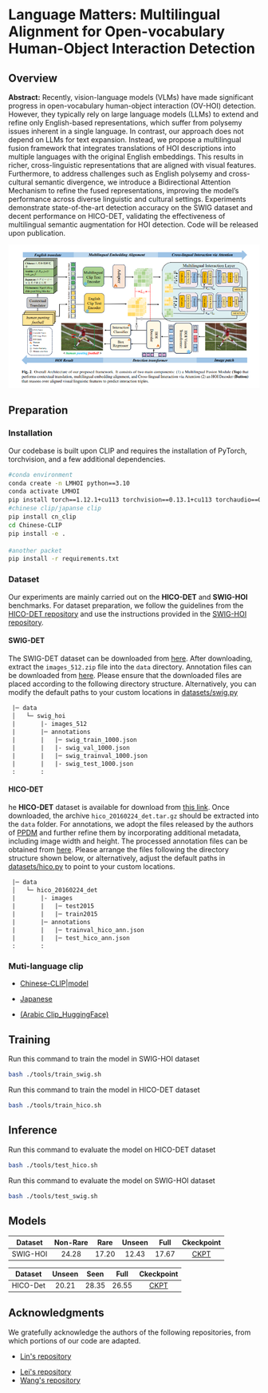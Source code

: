 # Language Matters: Multilingual Alignment for Open-vocabulary Human-Object Interaction Detection

## Overview
**Abstract:** Recently, vision-language models (VLMs) have made significant progress in open-vocabulary human-object interaction (OV-HOI) detection. However, they typically rely on large language models (LLMs) to extend and refine only English-based representations, which suffer from polysemy issues inherent in a single language. In contrast, our approach does not depend on LLMs for text expansion. Instead, we propose a multilingual fusion framework that integrates translations of HOI descriptions into multiple languages with the original English embeddings. This results in richer, cross-linguistic representations that are aligned with visual features. Furthermore, to address challenges such as English polysemy and cross-cultural semantic divergence, we introduce a Bidirectional Attention Mechanism to refine the fused representations, improving the model’s performance across diverse linguistic and cultural settings. Experiments demonstrate state-of-the-art detection accuracy on the SWIG dataset and decent performance on HICO-DET, validating the effectiveness of multilingual semantic augmentation for HOI detection. Code will be released upon publication.

![image-20250916094652028](paper/image-20250916094652028.png)

## Preparation

### Installation

Our codebase is built upon CLIP and requires the installation of PyTorch, torchvision, and a few additional dependencies.


```bash
#conda environment
conda create -n LMHOI python==3.10
conda activate LMHOI
pip install torch==1.12.1+cu113 torchvision==0.13.1+cu113 torchaudio==0.12.1 --extra-index-url https://download.pytorch.org/whl/cu113
#chinese clip/japanse clip
pip install cn_clip
cd Chinese-CLIP
pip install -e .

#another packet
pip install -r requirements.txt
```

### Dataset

Our experiments are mainly carried out on the **HICO-DET** and **SWIG-HOI** benchmarks. For dataset preparation, we follow the guidelines from the [HICO-DET repository](https://github.com/YueLiao/PPDM) and use the instructions provided in the [SWIG-HOI repository](https://github.com/scwangdyd/large_vocabulary_hoi_detection).

#### SWIG-DET

The SWIG-DET dataset can be downloaded from [here](https://swig-data-weights.s3.us-east-2.amazonaws.com/images_512.zip). After downloading, extract the `images_512.zip` file into the `data` directory. Annotation files can be downloaded from [here](https://drive.google.com/open?id=1GxNP99J0KP6Pwfekij_M1Z0moHziX8QN). Please ensure that the downloaded files are placed according to the following directory structure. Alternatively, you can modify the default paths to your custom locations in [datasets/swig.py](./datasets/swig.py)


``` plain
 |─ data
 │   └─ swig_hoi
 |       |- images_512
 |       |─ annotations
 |       |   |─ swig_train_1000.json
 |       |   |- swig_val_1000.json
 |       |   |─ swig_trainval_1000.json
 |       |   |- swig_test_1000.json
 :       :
```



#### HICO-DET

he **HICO-DET** dataset is available for download from [this link](https://drive.google.com/open?id=1QZcJmGVlF9f4h-XLWe9Gkmnmj2z1gSnk). Once downloaded, the archive `hico_20160224_det.tar.gz` should be extracted into the `data` folder. For annotations, we adopt the files released by the authors of [PPDM](https://github.com/YueLiao/PPDM) and further refine them by incorporating additional metadata, including image width and height. The processed annotation files can be obtained from [here](https://drive.google.com/open?id=1lqmevkw8fjDuTqsOOgzg07Kf6lXhK2rg). Please arrange the files following the directory structure shown below, or alternatively, adjust the default paths in [datasets/hico.py](./datasets/hico.py) to point to your custom locations.

``` plain
 |─ data
 │   └─ hico_20160224_det
 |       |- images
 |       |   |─ test2015
 |       |   |─ train2015
 |       |─ annotations
 |       |   |─ trainval_hico_ann.json
 |       |   |─ test_hico_ann.json
 :       :
```

#### 

### Muti-language clip

- [Chinese-CLIP](https://github.com/OFA-Sys/Chinese-CLIP)|[model](https://www.modelscope.cn/models/AI-ModelScope/chinese-clip-vit-base-patch16)

- [Japanese](https://github.com/rinnakk/japanese-clip)

- [(Arabic Clip_HuggingFace) ](https://huggingface.co/Arabic-Clip)



## Training

Run this command to train the model in SWIG-HOI dataset

``` bash
bash ./tools/train_swig.sh
```

Run this command to train the model in HICO-DET dataset

``` bash
bash ./tools/train_hico.sh
```


## Inference

Run this command to evaluate the model on HICO-DET dataset

``` bash
bash ./tools/test_hico.sh
```

Run this command to evaluate the model on SWIG-HOI dataset

``` bash
bash ./tools/test_swig.sh
```

## Models

| Dataset  | Non-Rare | Rare  | Unseen | Full  |                          Ckeckpoint                          |
| :------: | :------: | :---: | :----: | :---: | :----------------------------------------------------------: |
| SWIG-HOI |  24.28   | 17.20 | 12.43  | 17.67 | [CKPT](https://pan.baidu.com/s/19uRlr_FK-bEFEFE5t7jPNg?pwd=qqyy ) |



| Dataset  | Unseen | Seen  | Full  | Ckeckpoint |
|:----------:|:--------:|:-------:|:-------:|:-------------:|
| HICO-Det | 20.21 | 28.35 | 26.55 | [CKPT](https://pan.baidu.com/s/19uRlr_FK-bEFEFE5t7jPNg?pwd=qqyy ) |

## Acknowledgments 
We gratefully acknowledge the authors of the following repositories, from which portions of our code are adapted.

- [Lin's repository](https://github.com/Phil0212/SGC-Net)

+ [Lei's repository](https://github.com/ltttpku/CMD-SE-release)
+ [Wang's repository](https://github.com/scwangdyd/promting_hoi) 

